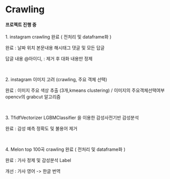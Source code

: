 # Crawling
<h4> 프로젝트 진행 중 </h4>
  <p> 1. instagram crawling 완료 ( 전처리 및 dataframe화 ) </p>
  <p> 완료 : 날짜 위치 본문내용 해시태그 댓글 및 모든 답글  </p>
  <p> 답글 내용 @아이디, : 제거 후 대화 내용만 정제 </p>
    <br>
  <p> 2. instagram 이미지 고려 (crawling, 주요 객체 선택)  </p>
  <p> 완료 : 이미지 주요 색상 추출 (3개,kmeans clustering) / 이미지의 주요객체선택여부 opencv의 grabcut 알고리즘  </p>
   <br>
  <p> 3. TfidfVectorizer  LGBMClassifier 을 이용한 감성사전기반 감성분석 </p>
  <p> 완료 : 감성 예측  정확도 및 불용어 제거 </p>
    <br>
   <p> 4. Melon top 100곡 crawling 완료 ( 전처리 및 dataframe화 ) </p>
   <p> 완료 : 가사 정제 및 감성분석 Label </p>
   <p> 개선 : 가사 영어 -> 한글 번역

